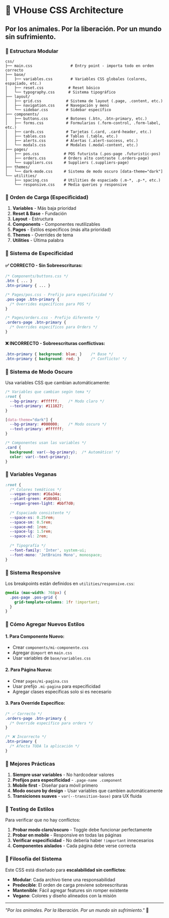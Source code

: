 # 🎨 VHouse CSS Architecture
## Por los animales. Por la liberación. Por un mundo sin sufrimiento.

### 📁 Estructura Modular

```
css/
├── main.css                 # Entry point - importa todo en orden correcto
├── base/
│   ├── variables.css        # Variables CSS globales (colores, espaciado, etc.)
│   ├── reset.css           # Reset básico
│   └── typography.css      # Sistema tipográfico
├── layout/
│   ├── grid.css           # Sistema de layout (.page, .content, etc.)
│   ├── navigation.css     # Navegación y menú
│   └── sidebar.css        # Sidebar específico
├── components/
│   ├── buttons.css        # Botones (.btn, .btn-primary, etc.)
│   ├── forms.css          # Formularios (.form-control, .form-label, etc.)
│   ├── cards.css          # Tarjetas (.card, .card-header, etc.)
│   ├── tables.css         # Tablas (.table, etc.)
│   ├── alerts.css         # Alertas (.alert-success, etc.)
│   └── modals.css         # Modales (.modal-content, etc.)
├── pages/
│   ├── pos.css           # POS futurista (.pos-page .futuristic-pos)
│   ├── orders.css        # Orders alto contraste (.orders-page)
│   └── suppliers.css     # Suppliers (.suppliers-page)
├── themes/
│   └── dark-mode.css     # Sistema de modo oscuro [data-theme="dark"]
└── utilities/
    ├── spacing.css       # Utilities de espaciado (.m-*, .p-*, etc.)
    └── responsive.css    # Media queries y responsive
```

### 🎯 Orden de Carga (Especificidad)

1. **Variables** - Más baja prioridad
2. **Reset & Base** - Fundación
3. **Layout** - Estructura
4. **Components** - Componentes reutilizables
5. **Pages** - Estilos específicos (más alta prioridad)
6. **Themes** - Overrides de tema
7. **Utilities** - Última palabra

### 🔧 Sistema de Especificidad

#### ✅ CORRECTO - Sin Sobreescrituras:
```css
/* Components/buttons.css */
.btn { ... }
.btn-primary { ... }

/* Pages/pos.css - Prefijo para especificidad */
.pos-page .btn-primary {
  /* Overrides específicos para POS */
}

/* Pages/orders.css - Prefijo diferente */  
.orders-page .btn-primary {
  /* Overrides específicos para Orders */
}
```

#### ❌ INCORRECTO - Sobreescrituras conflictivas:
```css
.btn-primary { background: blue; }    /* Base */
.btn-primary { background: red; }     /* Conflicto! */
```

### 🌙 Sistema de Modo Oscuro

Usa variables CSS que cambian automáticamente:

```css
/* Variables que cambian según tema */
:root {
  --bg-primary: #ffffff;    /* Modo claro */
  --text-primary: #111827;
}

[data-theme="dark"] {
  --bg-primary: #000000;    /* Modo oscuro */
  --text-primary: #ffffff;
}

/* Componentes usan las variables */
.card {
  background: var(--bg-primary);  /* Automático! */
  color: var(--text-primary);
}
```

### 🎨 Variables Veganas

```css
:root {
  /* Colores temáticos */
  --vegan-green: #16a34a;
  --plant-green: #10b981;
  --vegan-green-light: #bbf7d0;
  
  /* Espaciado consistente */
  --space-xs: 0.25rem;
  --space-sm: 0.5rem;
  --space-md: 1rem;
  --space-lg: 1.5rem;
  --space-xl: 2rem;
  
  /* Tipografía */
  --font-family: 'Inter', system-ui;
  --font-mono: 'JetBrains Mono', monospace;
}
```

### 📱 Sistema Responsive

Los breakpoints están definidos en `utilities/responsive.css`:

```css
@media (max-width: 768px) {
  .pos-page .pos-grid {
    grid-template-columns: 1fr !important;
  }
}
```

### 🚀 Cómo Agregar Nuevos Estilos

#### 1. Para Componente Nuevo:
- Crear `components/mi-componente.css`
- Agregar `@import` en `main.css`
- Usar variables de `base/variables.css`

#### 2. Para Página Nueva:
- Crear `pages/mi-pagina.css`
- Usar prefijo `.mi-pagina` para especificidad
- Agregar clases específicas solo si es necesario

#### 3. Para Override Específico:
```css
/* ✅ Correcto */
.orders-page .btn-primary {
  /* Override específico para orders */
}

/* ❌ Incorrecto */
.btn-primary {
  /* Afecta TODA la aplicación */
}
```

### 🎯 Mejores Prácticas

1. **Siempre usar variables** - No hardcodear valores
2. **Prefijos para especificidad** - `.page-name .component`
3. **Mobile first** - Diseñar para móvil primero
4. **Modo oscuro by design** - Usar variables que cambien automáticamente
5. **Transiciones suaves** - `var(--transition-base)` para UX fluida

### 🧪 Testing de Estilos

Para verificar que no hay conflictos:

1. **Probar modo claro/oscuro** - Toggle debe funcionar perfectamente
2. **Probar en mobile** - Responsive en todas las páginas
3. **Verificar especificidad** - No debería haber `!important` innecesarios
4. **Componentes aislados** - Cada página debe verse correcta

### 🌱 Filosofía del Sistema

Este CSS está diseñado para **escalabilidad sin conflictos**:
- **Modular**: Cada archivo tiene una responsabilidad
- **Predecible**: El orden de carga previene sobreescrituras
- **Mantenible**: Fácil agregar features sin romper existente
- **Vegano**: Colores y diseño alineados con la misión

---

*"Por los animales. Por la liberación. Por un mundo sin sufrimiento."* 🌱